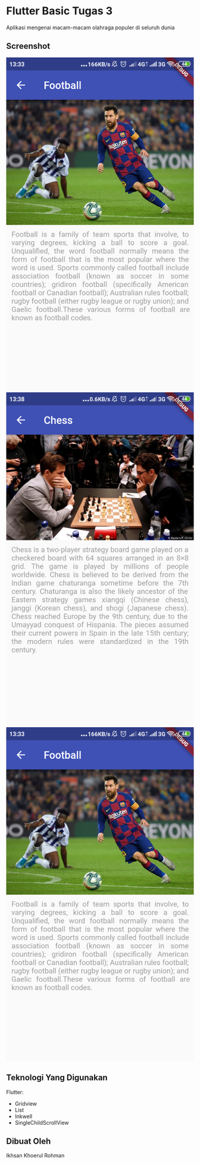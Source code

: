 # Flutter Basic Tugas 3

Aplikasi mengenai macam-macam olahraga populer di seluruh dunia

## Screenshot
![Homepage](images/Screenshot_2019-11-30-13-33-46-231_com.example.submission_3.png)
![Detail Chess](images/Screenshot_2019-11-30-13-38-47-136_com.example.submission_3.png)
![Detail Football](images/Screenshot_2019-11-30-13-33-46-231_com.example.submission_3.png)

## Teknologi Yang Digunakan
Flutter:
- Gridview
- List
- Inkwell
- SingleChildScrollView

## Dibuat Oleh
Ikhsan Khoerul Rohman

